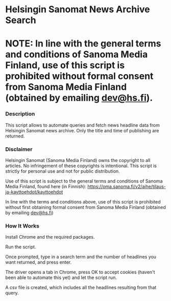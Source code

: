 # Helsingin Sanomat News Archive Search

# NOTE: In line with the general terms and conditions of Sanoma Media Finland, use of this script is prohibited without formal consent from Sanoma Media Finland (obtained by emailing dev@hs.fi).

### Description

This script allows to automate queries and fetch news headline data from Helsingin Sanomat news archive. Only the title and time of publishing are returned.


### Disclaimer

Helsingin Sanomat (Sanoma Media Finland) owns the copyright to all articles. No infringement of these copyrights is intentional. This script is strictly for personal use and not for public distribution.

Use of this script is subject to the general terms and conditions of Sanoma Media Finland, found here (in Finnish):
https://oma.sanoma.fi/v2/aihe/tilaus-ja-kayttoehdot/kayttoehdot

In line with the terms and conditions above, use of this script is prohibited without first obtaining formal consent from Sanoma Media Finland (obtained by emailing dev@hs.fi)


### How It Works

Install Chrome and the required packages.

Run the script.

Once prompted, type in a search term and the number of headlines you want returned, and press enter. 

The driver opens a tab in Chrome, press OK to accept cookies (haven't been able to automate this yet) and let the script run.

A csv file is created, which includes all the headlines resulting from that query.







